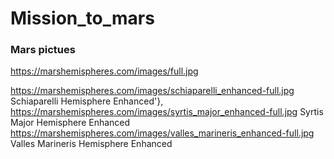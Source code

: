 # Mission_to_mars


### Mars pictues 

https://marshemispheres.com/images/full.jpg
 
https://marshemispheres.com/images/schiaparelli_enhanced-full.jpg
Schiaparelli Hemisphere Enhanced'},
https://marshemispheres.com/images/syrtis_major_enhanced-full.jpg
Syrtis Major Hemisphere Enhanced
https://marshemispheres.com/images/valles_marineris_enhanced-full.jpg
Valles Marineris Hemisphere Enhanced